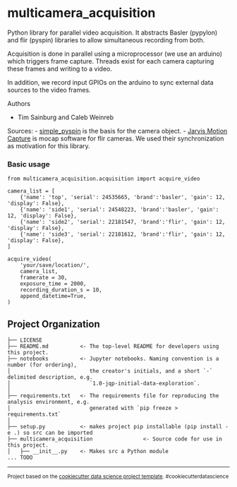 multicamera_acquisition
==============================

Python library for parallel video acquisition. It abstracts Basler (pypylon) and flir (pyspin) libraries to allow simultaneous recording from both.

Acquisition is done in parallel using a microprocessor (we use an arduino) which triggers frame capture. Threads exist for each camera capturing these frames and writing to a video.

In addition, we record input GPIOs on the arduino to sync external data sources to the video frames. 

Authors
- Tim Sainburg and Caleb Weinreb

Sources:
    - [simple_pyspin](https://github.com/klecknerlab/simple_pyspin/) is the basis for the camera object. 
    - [Jarvis Motion Capture](https://github.com/JARVIS-MoCap) is mocap software for flir cameras. We used their synchronization as motivation for this library. 


### Basic usage 
```{python}
from multicamera_acquisition.acquisition import acquire_video

camera_list = [
    {'name': 'top', 'serial': 24535665, 'brand':'basler', 'gain': 12, 'display': False},
    {'name': 'side1', 'serial': 24548223, 'brand':'basler', 'gain': 12, 'display': False},
    {'name': 'side2', 'serial': 22181547, 'brand':'flir', 'gain': 12, 'display': False},
    {'name': 'side3', 'serial': 22181612, 'brand':'flir', 'gain': 12, 'display': False},
]

acquire_video(
    'your/save/location/',
    camera_list,
    framerate = 30,
    exposure_time = 2000,
    recording_duration_s = 10,
    append_datetime=True,
)
```

Project Organization
------------

    ├── LICENSE
    ├── README.md          <- The top-level README for developers using this project.
    ├── notebooks          <- Jupyter notebooks. Naming convention is a number (for ordering),
    │                         the creator's initials, and a short `-` delimited description, e.g.
    │                         `1.0-jqp-initial-data-exploration`.
    │
    ├── requirements.txt   <- The requirements file for reproducing the analysis environment, e.g.
    │                         generated with `pip freeze > requirements.txt`
    │
    ├── setup.py           <- makes project pip installable (pip install -e .) so src can be imported
    ├── multicamera_acquisition                <- Source code for use in this project.
    │   ├── __init__.py    <- Makes src a Python module
    ... TODO

--------

<p><small>Project based on the <a target="_blank" href="https://drivendata.github.io/cookiecutter-data-science/">cookiecutter data science project template</a>. #cookiecutterdatascience</small></p>
